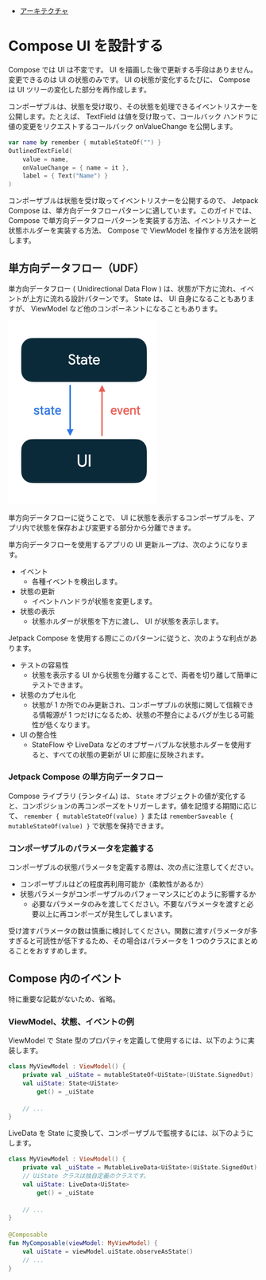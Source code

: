 - [アーキテクチャ](#アーキテクチャ)


# Compose UI を設計する

Compose では UI は不変です。 UI を描画した後で更新する手段はありません。変更できるのは UI の状態のみです。 UI の状態が変化するたびに、 Compose は UI ツリーの変化した部分を再作成します。

コンポーザブルは、状態を受け取り、その状態を処理できるイベントリスナーを公開します。たとえば、 TextField は値を受け取って、コールバック ハンドラに値の変更をリクエストするコールバック onValueChange を公開します。

```kotlin
var name by remember { mutableStateOf("") }
OutlinedTextField(
    value = name,
    onValueChange = { name = it },
    label = { Text("Name") }
)
```

コンポーザブルは状態を受け取ってイベントリスナーを公開するので、 Jetpack Compose は、単方向データフローパターンに適しています。このガイドでは、 Compose で単方向データフローパターンを実装する方法、イベントリスナーと状態ホルダーを実装する方法、 Compose で ViewModel を操作する方法を説明します。


## 単方向データフロー（UDF）

単方向データフロー ( Unidirectional Data Flow ) は、状態が下方に流れ、イベントが上方に流れる設計パターンです。 State は、 UI 自身になることもありますが、 ViewModel など他のコンポーネントになることもあります。

<img src="./画像/単方向データフロー.png" width="300">

単方向データフローに従うことで、 UI に状態を表示するコンポーザブルを、アプリ内で状態を保存および変更する部分から分離できます。

単方向データフローを使用するアプリの UI 更新ループは、次のようになります。

- イベント
  - 各種イベントを検出します。
- 状態の更新
  - イベントハンドラが状態を変更します。
- 状態の表示
  - 状態ホルダーが状態を下方に渡し、 UI が状態を表示します。

Jetpack Compose を使用する際にこのパターンに従うと、次のような利点があります。

- テストの容易性
  - 状態を表示する UI から状態を分離することで、両者を切り離して簡単にテストできます。
- 状態のカプセル化
  - 状態が 1 か所でのみ更新され、コンポーザブルの状態に関して信頼できる情報源が 1 つだけになるため、状態の不整合によるバグが生じる可能性が低くなります。
- UI の整合性
  - StateFlow や LiveData などのオブザーバブルな状態ホルダーを使用すると、すべての状態の更新が UI に即座に反映されます。


### Jetpack Compose の単方向データフロー

Compose ライブラリ (ランタイム) は、 `State` オブジェクトの値が変化すると、コンポジションの再コンポーズをトリガーします。値を記憶する期間に応じて、 `remember { mutableStateOf(value) }` または `rememberSaveable { mutableStateOf(value) }` で状態を保持できます。


### コンポーザブルのパラメータを定義する

コンポーザブルの状態パラメータを定義する際は、次の点に注意してください。

- コンポーザブルはどの程度再利用可能か（柔軟性があるか）
- 状態パラメータがコンポーザブルのパフォーマンスにどのように影響するか
  - 必要なパラメータのみを渡してください。不要なパラメータを渡すと必要以上に再コンポーズが発生してしまいます。

受け渡すパラメータの数は慎重に検討してください。関数に渡すパラメータが多すぎると可読性が低下するため、その場合はパラメータを 1 つのクラスにまとめることをおすすめします。


## Compose 内のイベント

特に重要な記載がないため、省略。


### ViewModel、状態、イベントの例

ViewModel で State 型のプロパティを定義して使用するには、以下のように実装します。

```kotlin
class MyViewModel : ViewModel() {
    private val _uiState = mutableStateOf<UiState>(UiState.SignedOut)
    val uiState: State<UiState>
        get() = _uiState

    // ...
}
```

LiveData を State に変換して、コンポーザブルで監視するには、以下のようにします。

```kotlin
class MyViewModel : ViewModel() {
    private val _uiState = MutableLiveData<UiState>(UiState.SignedOut)
    // UiState クラスは独自定義のクラスです。
    val uiState: LiveData<UiState>
        get() = _uiState

    // ...
}

@Composable
fun MyComposable(viewModel: MyViewModel) {
    val uiState = viewModel.uiState.observeAsState()
    // ...
}
```



